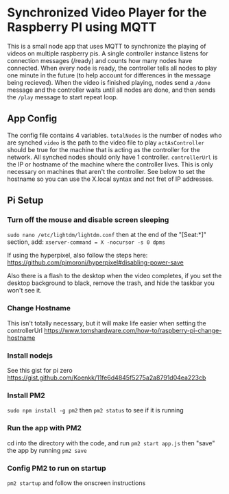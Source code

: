 # Synchronized Video Player for the Raspberry PI using MQTT
This is a small node app that uses MQTT to synchronize the playing of videos on multiple raspberry pis. A single controller instance listens for connection messages (/ready) and counts how many nodes have connected. When every node is ready, the controller tells all nodes to play one minute in the future (to help account for differences in the message being recieved). When the video is finished playing, nodes send a `/done` message and the controller waits until all nodes are done, and then sends the `/play` message to start repeat loop.

## App Config
The config file contains 4 variables. 
`totalNodes` is the number of nodes who are synched
`video` is the path to the video file to play
`actAsController` should be true for the machine that is acting as the controller for the network. All synched nodes should only have 1 controller.
`controllerUrl` is the IP or hostname of the machine where the controller lives. This is only necessary on machines that aren't the controller. See below to set the hostname so you can use the X.local syntax and not fret of IP addresses.


## Pi Setup

### Turn off the mouse and disable screen sleeping
`sudo nano /etc/lightdm/lightdm.conf` then at the end of the "[Seat:*]" section, add: `xserver-command = X -nocursor -s 0 dpms`

If using the hyperpixel, also follow the steps here: https://github.com/pimoroni/hyperpixel#disabling-power-save

Also there is a flash to the desktop when the video completes, if you set the desktop background to black, remove the trash, and hide the taskbar you won't see it.

### Change Hostname
This isn't totally necessary, but it will make life easier when setting the controllerUrl https://www.tomshardware.com/how-to/raspberry-pi-change-hostname


### Install nodejs
See this gist for pi zero https://gist.github.com/Koenkk/11fe6d4845f5275a2a8791d04ea223cb


### Install PM2
`sudo npm install -g pm2` then `pm2 status` to see if it is running

### Run the app with PM2
cd into the directory with the code, and run `pm2 start app.js` then "save" the app by running `pm2 save`

### Config PM2 to run on startup
`pm2 startup` and follow the onscreen instructions


